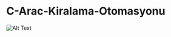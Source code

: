 # C-Arac-Kiralama-Otomasyonu

![Alt Text](https://media.giphy.com/media/xIKHiknlCKtwGfK3Z7/giphy.gif)
